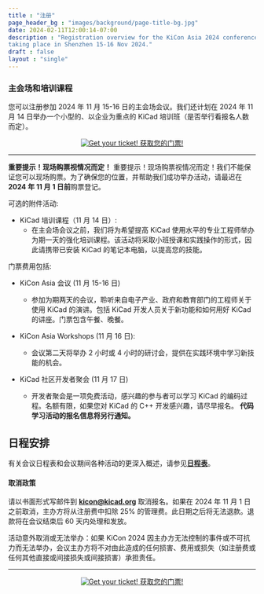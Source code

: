 ```yaml
---
title : "注册"
page_header_bg : "images/background/page-title-bg.jpg"
date: 2024-02-11T12:00:14-07:00
description : "Registration overview for the KiCon Asia 2024 conference
taking place in Shenzhen 15-16 Nov 2024."
draft : false
layout : "single"
---
```


### 主会场和培训课程

您可以注册参加 2024 年 11 月 15-16 日的主会场会议。我们还计划在 2024 年 11 月 14 日举办一个小型的、以企业为重点的 KiCad 培训班（是否举行看报名人数而定）。

<center>
    <a href="https://pretix.eu/kicad/kiconasia2024/"
        class="btn btn-primary btn-lg"
        target="blank" rel="noopener noreferrer"
        style="padding:32px;margin-top:30px;margin-bottom:30px">
        <img src="../../images/icon/ticket.png" alt="Get your ticket!">
    <span>获取您的门票!</span></a>
</center>
<hr>

**重要提示！现场购票视情况而定！** 重要提示！现场购票视情况而定！我们不能保证您可以现场购票。为了确保您的位置，并帮助我们成功举办活动，请最迟在 **2024 年 11 月 1 日前**购票登记。

可选的附件活动:

- KiCad 培训课程（11 月 14 日）:
  - 在主会场会议之前，我们将为希望提高 KiCad 使用水平的专业工程师举办为期一天的强化培训课程。该活动将采取小班授课和实践操作的形式，因此请携带已安装 KiCad 的笔记本电脑，以提高您的技能。

门票费用包括:

- KiCon Asia 会议 (11 月 15-16 日)
  - 参加为期两天的会议，聆听来自电子产业、政府和教育部门的工程师关于使用 KiCad 的演讲。包括 KiCad 开发人员关于新功能和如何用好 KiCad 的讲座。门票包含午餐、晚餐。

- KiCon Asia Workshops (11 月 16 日):
  - 会议第二天将举办 2 小时或 4 小时的研讨会，提供在实践环境中学习新技能的机会。

- KiCad 社区开发者聚会 (11 月 17 日)
  - 开发者聚会是一项免费活动，感兴趣的参与者可以学习 KiCad 的编码过程。名额有限，如果您对 KiCad 的 C++ 开发感兴趣，请尽早报名。
  **代码学习活动的报名信息将另行通知。**

## 日程安排

有关会议日程表和会议期间各种活动的更深入概述，请参见[**日程表**](../schedule/)。

#### 取消政策

请以书面形式写邮件到 **kicon@kicad.org** 取消报名。如果在 2024 年 11 月 1 日之前取消，主办方将从注册费中扣除 25% 的管理费。此日期之后将无法退款。退款将在会议结束后 60 天内处理和发放。

活动意外取消或无法举办：如果 KiCon 2024 因主办方无法控制的事件或不可抗力而无法举办，会议主办方将不对由此造成的任何损害、费用或损失（如注册费或任何其他直接或间接损失或间接损害）承担责任。

<hr>
<center>
    <a href="https://pretix.eu/kicad/kiconasia2024/"
        class="btn btn-primary btn-lg"
        target="blank" rel="noopener noreferrer"
        style="padding:32px;margin-top:30px;margin-bottom:30px">
        <img src="../../images/icon/ticket.png" alt="Get your ticket!">
    <span>获取您的门票!</span></a>
</center>
